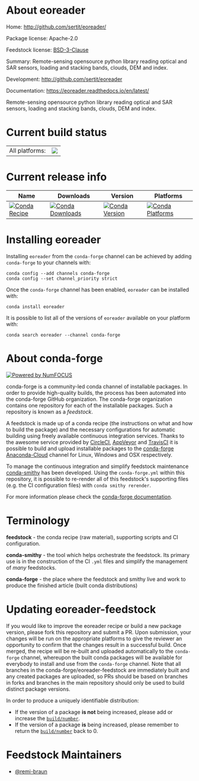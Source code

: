 About eoreader
==============

Home: http://github.com/sertit/eoreader/

Package license: Apache-2.0

Feedstock license: [BSD-3-Clause](https://github.com/conda-forge/eoreader-feedstock/blob/master/LICENSE.txt)

Summary: Remote-sensing opensource python library reading optical and SAR sensors, loading and stacking bands, clouds, DEM and index.

Development: http://github.com/sertit/eoreader

Documentation: https://eoreader.readthedocs.io/en/latest/

Remote-sensing opensource python library reading optical and SAR sensors, loading and stacking bands, clouds, DEM and index.

Current build status
====================


<table><tr><td>All platforms:</td>
    <td>
      <a href="https://dev.azure.com/conda-forge/feedstock-builds/_build/latest?definitionId=12622&branchName=master">
        <img src="https://dev.azure.com/conda-forge/feedstock-builds/_apis/build/status/eoreader-feedstock?branchName=master">
      </a>
    </td>
  </tr>
</table>

Current release info
====================

| Name | Downloads | Version | Platforms |
| --- | --- | --- | --- |
| [![Conda Recipe](https://img.shields.io/badge/recipe-eoreader-green.svg)](https://anaconda.org/conda-forge/eoreader) | [![Conda Downloads](https://img.shields.io/conda/dn/conda-forge/eoreader.svg)](https://anaconda.org/conda-forge/eoreader) | [![Conda Version](https://img.shields.io/conda/vn/conda-forge/eoreader.svg)](https://anaconda.org/conda-forge/eoreader) | [![Conda Platforms](https://img.shields.io/conda/pn/conda-forge/eoreader.svg)](https://anaconda.org/conda-forge/eoreader) |

Installing eoreader
===================

Installing `eoreader` from the `conda-forge` channel can be achieved by adding `conda-forge` to your channels with:

```
conda config --add channels conda-forge
conda config --set channel_priority strict
```

Once the `conda-forge` channel has been enabled, `eoreader` can be installed with:

```
conda install eoreader
```

It is possible to list all of the versions of `eoreader` available on your platform with:

```
conda search eoreader --channel conda-forge
```


About conda-forge
=================

[![Powered by NumFOCUS](https://img.shields.io/badge/powered%20by-NumFOCUS-orange.svg?style=flat&colorA=E1523D&colorB=007D8A)](http://numfocus.org)

conda-forge is a community-led conda channel of installable packages.
In order to provide high-quality builds, the process has been automated into the
conda-forge GitHub organization. The conda-forge organization contains one repository
for each of the installable packages. Such a repository is known as a *feedstock*.

A feedstock is made up of a conda recipe (the instructions on what and how to build
the package) and the necessary configurations for automatic building using freely
available continuous integration services. Thanks to the awesome service provided by
[CircleCI](https://circleci.com/), [AppVeyor](https://www.appveyor.com/)
and [TravisCI](https://travis-ci.com/) it is possible to build and upload installable
packages to the [conda-forge](https://anaconda.org/conda-forge)
[Anaconda-Cloud](https://anaconda.org/) channel for Linux, Windows and OSX respectively.

To manage the continuous integration and simplify feedstock maintenance
[conda-smithy](https://github.com/conda-forge/conda-smithy) has been developed.
Using the ``conda-forge.yml`` within this repository, it is possible to re-render all of
this feedstock's supporting files (e.g. the CI configuration files) with ``conda smithy rerender``.

For more information please check the [conda-forge documentation](https://conda-forge.org/docs/).

Terminology
===========

**feedstock** - the conda recipe (raw material), supporting scripts and CI configuration.

**conda-smithy** - the tool which helps orchestrate the feedstock.
                   Its primary use is in the construction of the CI ``.yml`` files
                   and simplify the management of *many* feedstocks.

**conda-forge** - the place where the feedstock and smithy live and work to
                  produce the finished article (built conda distributions)


Updating eoreader-feedstock
===========================

If you would like to improve the eoreader recipe or build a new
package version, please fork this repository and submit a PR. Upon submission,
your changes will be run on the appropriate platforms to give the reviewer an
opportunity to confirm that the changes result in a successful build. Once
merged, the recipe will be re-built and uploaded automatically to the
`conda-forge` channel, whereupon the built conda packages will be available for
everybody to install and use from the `conda-forge` channel.
Note that all branches in the conda-forge/eoreader-feedstock are
immediately built and any created packages are uploaded, so PRs should be based
on branches in forks and branches in the main repository should only be used to
build distinct package versions.

In order to produce a uniquely identifiable distribution:
 * If the version of a package **is not** being increased, please add or increase
   the [``build/number``](https://docs.conda.io/projects/conda-build/en/latest/resources/define-metadata.html#build-number-and-string).
 * If the version of a package **is** being increased, please remember to return
   the [``build/number``](https://docs.conda.io/projects/conda-build/en/latest/resources/define-metadata.html#build-number-and-string)
   back to 0.

Feedstock Maintainers
=====================

* [@remi-braun](https://github.com/remi-braun/)

